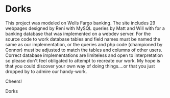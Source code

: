 # Dorks
This project was modeled on Wells Fargo banking.  The site includes 29 webpages designed by Reni with MySQL queries by Matt and Will with
for a banking database that was implemented on a webdev server.  For the source code to work database tables and field names must be named 
the same as our implementation, or the queries and php code (championed by Connor) must be adjusted to match the tables and columns of 
other users. Correct database implementations are limiteless and open to interpretation so please don't feel obligated to attempt to 
recreate our work.  My hope is that you could discover your own way of doing things....or that you just dropped by to admire our handy-work.

Cheers!

Dorks
